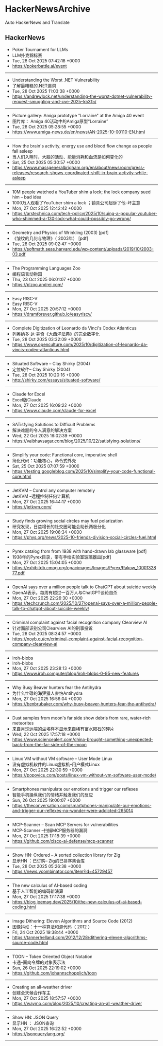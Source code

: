 # HackerNewsArchive
Auto HackerNews and Translate

## HackerNews
* Poker Tournament for LLMs
* LLM扑克锦标赛
* Tue, 28 Oct 2025 07:42:18 +0000
* https://pokerbattle.ai/event
----
* Understanding the Worst .NET Vulnerability
* 了解最糟糕的.NET漏洞
* Tue, 28 Oct 2025 11:03:38 +0000
* https://andrewlock.net/understanding-the-worst-dotnet-vulnerability-request-smuggling-and-cve-2025-55315/
----
* Picture gallery: Amiga prototype "Lorraine" at the Amiga 40 event
* 图片库： Amiga 40活动中的Amiga原型“Lorraine”
* Tue, 28 Oct 2025 05:28:55 +0000
* https://www.amiga-news.de/en/news/AN-2025-10-00110-EN.html
----
* How the brain's activity, energy use and blood flow change as people fall asleep
* 当人们入睡时，大脑的活动、能量消耗和血流是如何变化的
* Sat, 25 Oct 2025 05:30:57 +0000
* https://www.massgeneralbrigham.org/en/about/newsroom/press-releases/research-shows-coordinated-shift-in-brain-activity-while-asleep
----
* 10M people watched a YouTuber shim a lock; the lock company sued him – bad idea
* 1000万人观看了YouTuber shim a lock ；锁具公司起诉了他–坏主意
* Mon, 27 Oct 2025 12:42:42 +0000
* https://arstechnica.com/tech-policy/2025/10/suing-a-popular-youtuber-who-shimmed-a-130-lock-what-could-possibly-go-wrong/
----
* Geometry and Physics of Wrinkling (2003) [pdf]
* 《皱纹的几何与物理》（ 2003年） [pdf]
* Tue, 28 Oct 2025 09:02:47 +0000
* https://softmath.seas.harvard.edu/wp-content/uploads/2019/10/2003-03.pdf
----
* The Programming Languages Zoo
* 编程语言动物园
* Thu, 23 Oct 2025 06:01:07 +0000
* https://plzoo.andrej.com/
----
* Easy RISC-V
* Easy RISC-V
* Mon, 27 Oct 2025 20:57:12 +0000
* https://dramforever.github.io/easyriscv/
----
* Complete Digitization of Leonardo da Vinci's Codex Atlanticus
* 列奥纳多·达·芬奇《大西洋法典》的完全数字化
* Tue, 28 Oct 2025 03:32:09 +0000
* https://www.openculture.com/2025/10/digitization-of-leonardo-da-vincis-codex-atlanticus.html
----
* Situated Software – Clay Shirky (2004)
* 定位软件– Clay Shirky (2004)
* Tue, 28 Oct 2025 10:20:16 +0000
* http://shirky.com/essays/situated-software/
----
* Claude for Excel
* Excel版Claude
* Mon, 27 Oct 2025 16:09:22 +0000
* https://www.claude.com/claude-for-excel
----
* SATisfying Solutions to Difficult Problems
* 解决难题的令人满意的解决方案
* Wed, 22 Oct 2025 16:02:39 +0000
* https://vaibhavsagar.com/blog/2025/10/22/satisfying-solutions/
----
* Simplify your code: Functional core, imperative shell
* 简化代码：功能核心，命令式外壳
* Sat, 25 Oct 2025 07:07:59 +0000
* https://testing.googleblog.com/2025/10/simplify-your-code-functional-core.html
----
* JetKVM – Control any computer remotely
* JetKVM –远程控制任何计算机
* Mon, 27 Oct 2025 16:44:17 +0000
* https://jetkvm.com/
----
* Study finds growing social circles may fuel polarization
* 研究发现，日益增长的社交圈可能会助长两极分化
* Mon, 27 Oct 2025 19:06:34 +0000
* https://phys.org/news/2025-10-friends-division-social-circles-fuel.html
----
* Pyrex catalog from from 1938 with hand-drawn lab glassware [pdf]
* 1938年的Pyrex目录，带有手绘实验室玻璃器皿[pdf]
* Mon, 27 Oct 2025 15:04:05 +0000
* https://exhibitdb.cmog.org/opacimages/Images/Pyrex/Rakow_1000132877.pdf
----
* OpenAI says over a million people talk to ChatGPT about suicide weekly
* OpenAI表示，每周有超过一百万人与ChatGPT谈论自杀
* Mon, 27 Oct 2025 22:26:30 +0000
* https://techcrunch.com/2025/10/27/openai-says-over-a-million-people-talk-to-chatgpt-about-suicide-weekly/
----
* Criminal complaint against facial recognition company Clearview AI
* 针对面部识别公司Clearview AI的刑事投诉
* Tue, 28 Oct 2025 08:34:57 +0000
* https://noyb.eu/en/criminal-complaint-against-facial-recognition-company-clearview-ai
----
* Iroh-blobs
* Iroh-blobs
* Mon, 27 Oct 2025 23:28:13 +0000
* https://www.iroh.computer/blog/iroh-blobs-0-95-new-features
----
* Why Busy Beaver hunters fear the Antihydra
* 为什么忙碌的海狸猎人害怕Antihydra
* Mon, 27 Oct 2025 16:56:04 +0000
* https://benbrubaker.com/why-busy-beaver-hunters-fear-the-antihydra/
----
* Dust samples from moon's far side show debris from rare, water-rich meteorites
* 来自月球远端的尘埃样本显示来自稀有富水陨石的碎片
* Wed, 22 Oct 2025 17:57:18 +0000
* https://www.sciencealert.com/china-brought-something-unexpected-back-from-the-far-side-of-the-moon
----
* Linux VM without VM software – User Mode Linux
* 没有虚拟机软件的Linux虚拟机–用户模式Linux
* Mon, 27 Oct 2025 22:30:59 +0000
* https://popovicu.com/posts/linux-vm-without-vm-software-user-mode/
----
* Smartphones manipulate our emotions and trigger our reflexes
* 智能手机操纵我们的情绪并触发我们的反应
* Sun, 26 Oct 2025 19:00:07 +0000
* https://theconversation.com/smartphones-manipulate-our-emotions-and-trigger-our-reflexes-no-wonder-were-addicted-265014
----
* MCP-Scanner – Scan MCP Servers for vulnerabilities
* MCP-Scanner –扫描MCP服务器的漏洞
* Mon, 27 Oct 2025 17:18:39 +0000
* https://github.com/cisco-ai-defense/mcp-scanner
----
* Show HN: Ordered – A sorted collection library for Zig
* 显示HN ：已订购– Zig的已排序集合库
* Tue, 28 Oct 2025 05:26:38 +0000
* https://news.ycombinator.com/item?id=45729457
----
* The new calculus of AI-based coding
* 基于人工智能的编码新演算
* Mon, 27 Oct 2025 17:17:38 +0000
* https://blog.joemag.dev/2025/10/the-new-calculus-of-ai-based-coding.html
----
* Image Dithering: Eleven Algorithms and Source Code (2012)
* 图像抖动：十一种算法和源代码（ 2012 ）
* Fri, 24 Oct 2025 19:38:44 +0000
* https://tannerhelland.com/2012/12/28/dithering-eleven-algorithms-source-code.html
----
* TOON – Token Oriented Object Notation
* 卡通–面向令牌的对象表示法
* Sun, 26 Oct 2025 22:19:02 +0000
* https://github.com/johannschopplich/toon
----
* Creating an all-weather driver
* 创建全天候合作车主
* Mon, 27 Oct 2025 18:57:57 +0000
* https://waymo.com/blog/2025/10/creating-an-all-weather-driver
----
* Show HN: JSON Query
* 显示HN ： JSON查询
* Mon, 27 Oct 2025 16:22:52 +0000
* https://jsonquerylang.org/
----

